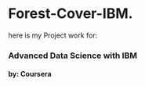 # Forest-Cover-IBM.
here is my Project work for: 
### Advanced Data Science with IBM
#### by: Coursera
